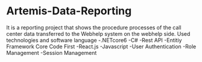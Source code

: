 # Artemis-Data-Reporting
It is a reporting project that shows the procedure processes of the call center data transferred to the Webhelp system on the webhelp side.  Used technologies and software language  -.NETcore6 -C# -Rest API  -Entitiy Framework Core Code First  -React.js -Javascript -User Authentication  -Role Management  -Session Management
